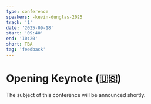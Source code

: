 ```yaml
---
type: conference
speakers: -kevin-dunglas-2025
track: '1'
date: '2025-09-18'
start: '09:40'
end: '10:20'
short: TBA 
tag: 'feedback'
---
```


# Opening Keynote (🇺🇸)

The subject of this conference will be announced shortly.
